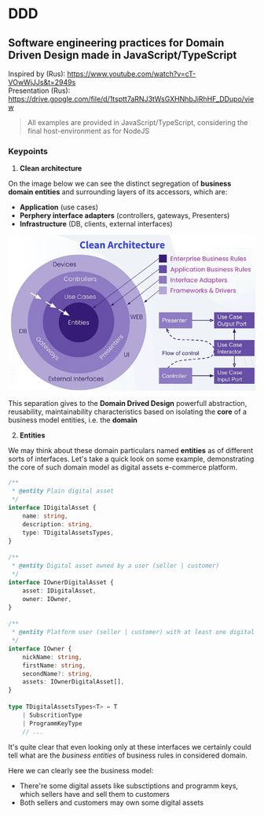 # DDD

## Software engineering practices for Domain Driven Design made in JavaScript/TypeScript

Inspired by (Rus): https://www.youtube.com/watch?v=cT-VOwWjJJs&t=2949s  
Presentation (Rus): https://drive.google.com/file/d/1tsptt7aRNJ3tWsGXHNhbJiRhHF_DDupo/view

> All examples are provided in JavaScript/TypeScript, considering the final host-environment as for NodeJS

### Keypoints

1. **Clean architecture**

On the image below we can see the distinct segregation of **business domain entities** and surrounding layers of its accessors, which are:
- **Application** (use cases)
- **Perphery interface adapters** (controllers, gateways, Presenters)
- **Infrastructure** (DB, clients, external interfaces)

![Clean architecture image](Clean-architecture.png)

This separation gives to the **Domain Drived Design** powerfull abstraction, reusability, maintainability characteristics based on isolating the **core** of a business model entities, i.e. the **domain**

2. **Entities**

We may think about these domain particulars named **entities** as of different sorts of interfaces.
Let's take a quick look on some example, demonstrating the core of such domain model as digital assets e-commerce platform.

```Typescript
/**
 * @entity Plain digital asset
 */
interface IDigitalAsset {
    name: string,
    description: string,
    type: TDigitalAssetsTypes,
}

/**
 * @entity Digital asset owned by a user (seller | customer)
 */
interface IOwnerDigitalAsset {
    asset: IDigitalAsset,
    owner: IOwner,
}

/**
 * @entity Platform user (seller | customer) with at least one digital asset
 */
interface IOwner {
    nickName: string,
    firstName: string,
    secondName?: string,
    assets: IOwnerDigitalAsset[],
}

type TDigitalAssetsTypes<T> = T
    | SubscritionType
    | ProgrammKeyType
    // ...
```

It's quite clear that even looking only at these interfaces we certainly could tell what are the *business entities* of business rules in considered domain. 

Here we can clearly see the business model:
- There're some digital assets like subsctiptions and programm keys, which sellers have and sell them to customers
- Both sellers and customers may own some digital assets

